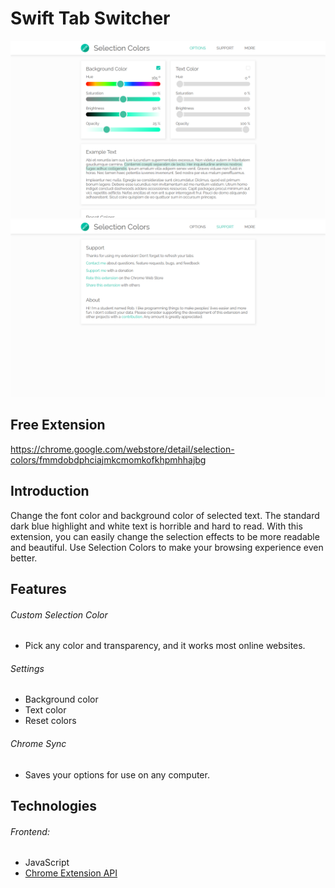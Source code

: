# Swift Tab Switcher

![Options](screenshots/options.png)
![Support](screenshots/support.png)

## Free Extension

https://chrome.google.com/webstore/detail/selection-colors/fmmdobdphciajmkcmomkofkhpmhhajbg

## Introduction

Change the font color and background color of selected text. The standard dark blue highlight and white text is horrible and hard to read. With this extension, you can easily change the selection effects to be more readable and beautiful. Use Selection Colors to make your browsing experience even better.

## Features

###### Custom Selection Color
* Pick any color and transparency, and it works most online websites.

###### Settings
* Background color
* Text color
* Reset colors

###### Chrome Sync
* Saves your options for use on any computer.

## Technologies

###### Frontend:
* JavaScript
* [Chrome Extension API](https://developer.chrome.com/docs/extensions/reference/)
